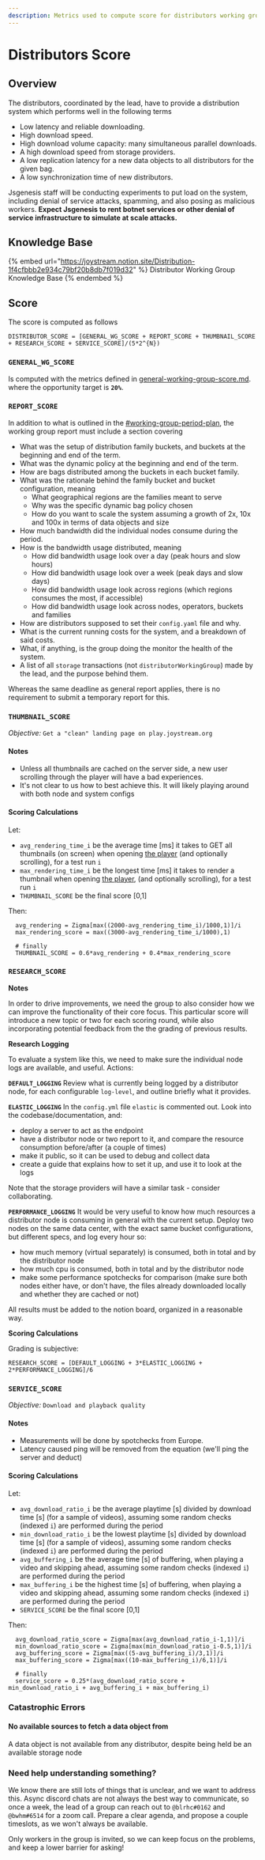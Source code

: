 ```yaml
---
description: Metrics used to compute score for distributors working group.
---
```


# Distributors Score

## Overview

The distributors, coordinated by the lead, have to provide a distribution system which performs well in the following terms

* Low latency and reliable downloading.
* High download speed.
* High download volume capacity: many simultaneous parallel downloads.
* A high download speed from storage providers.
* A low replication latency for a new data objects to all distributors for the given bag.
* A low synchronization time of new distributors.

Jsgenesis staff will be conducting experiments to put load on the system, including denial of service attacks, spamming, and also posing as malicious workers. **Expect Jsgenesis to rent botnet services or other denial of service infrastructure to simulate at scale attacks.**

## Knowledge Base

{% embed url="https://joystream.notion.site/Distribution-1f4cfbbb2e934c79bf20b8db7f019d32" %}
Distributor Working Group Knowledge Base
{% endembed %}



## Score

The score is computed as follows

```
DISTRIBUTOR_SCORE = [GENERAL_WG_SCORE + REPORT_SCORE + THUMBNAIL_SCORE + RESEARCH_SCORE + SERVICE_SCORE]/(5*2^{N})
```

### `GENERAL_WG_SCORE`

Is computed with the metrics defined in [general-working-group-score.md](general-working-group-score.md "mention"). where the opportunity target is **`20%`**.

### `REPORT_SCORE`

In addition to what is outlined in the [#working-group-period-plan](general-working-group-score.md#working-group-period-plan "mention"), the working group report must include a section covering

* What was the setup of distribution family buckets, and buckets at the beginning and end of the term.
* What was the dynamic policy at the beginning and end of the term.
* How are bags distributed among the buckets in each bucket family.
* What was the rationale behind the family bucket and bucket configuration, meaning
  * What geographical regions are the families meant to serve
  * Why was the specific dynamic bag policy chosen
  * How do you want to scale the system assuming a growth of 2x, 10x and 100x in terms of data objects and size
* How much bandwidth did the individual nodes consume during the period.
* How is the bandwidth usage distributed, meaning
  * How did bandwidth usage look over a day (peak hours and slow hours)
  * How did bandwidth usage look over a week (peak days and slow days)
  * How did bandwidth usage look across regions (which regions consumes the most, if accessible)
  * How did bandwidth usage look across nodes, operators, buckets and families
* How are distributors supposed to set their `config.yaml` file and why.
* What is the current running costs for the system, and a breakdown of said costs.
* What, if anything, is the group doing the monitor the health of the system.
* A list of all `storage` transactions (not `distributorWorkingGroup`) made by the lead, and the purpose behind them.

Whereas the same deadline as general report applies, there is no requirement to submit a temporary report for this.

### `THUMBNAIL_SCORE`

_Objective:_ `Get a "clean" landing page on play.joystream.org`

#### Notes

* Unless all thumbnails are cached on the server side, a new user scrolling through the player will have a bad experiences.
* It's not clear to us how to best achieve this. It will likely playing around with both node and system configs

#### Scoring Calculations

Let:

* `avg_rendering_time_i` be the average time \[ms] it takes to GET all thumbnails (on screen) when opening [the player](play.joystream.org) (and optionally scrolling), for a test run `i`
* `max_rendering_time_i` be the longest time \[ms] it takes to render a thumbnail when opening [the player](play.joystream.org), (and optionally scrolling), for a test run `i`
* `THUMBNAIL_SCORE` be the final score \[0,1]

Then:

```
  avg_rendering = Zigma[max((2000-avg_rendering_time_i)/1000,1)]/i
  max_rendering_score = max((3000-avg_rendering_time_i/1000),1)

  # finally
  THUMBNAIL_SCORE = 0.6*avg_rendering + 0.4*max_rendering_score
```



### `RESEARCH_SCORE`

**Notes**

In order to drive improvements, we need the group to also consider how we can improve the functionality of their core focus. This particular score will introduce a new topic or two for each scoring round, while also incorporating potential feedback from the the grading of previous results.

**Research Logging**

To evaluate a system like this, we need to make sure the individual node logs are available, and useful. Actions:

**`DEFAULT_LOGGING`** Review what is currently being logged by a distributor node, for each configurable `log-level`, and outline briefly what it provides.

**`ELASTIC_LOGGING`** In the `config.yml` file `elastic` is commented out. Look into the codebase/documentation, and:

* deploy a server to act as the endpoint
* have a distributor node or two report to it, and compare the resource consumption before/after (a couple of times)
* make it public, so it can be used to debug and collect data
* create a guide that explains how to set it up, and use it to look at the logs

Note that the storage providers will have a similar task - consider collaborating.

**`PERFORMANCE_LOGGING`** It would be very useful to know how much resources a distributor node is consuming in general with the current setup. Deploy two nodes on the same data center, with the exact same bucket configurations, but different specs, and log every hour so:

* how much memory (virtual separately) is consumed, both in total and by the distributor node
* how much cpu is consumed, both in total and by the distributor node
* make some performance spotchecks for comparison (make sure both nodes either have, or don't have, the files already downloaded locally and whether they are cached or not)

All results must be added to the notion board, organized in a reasonable way.

**Scoring Calculations**

Grading is subjective:

```
RESEARCH_SCORE = [DEFAULT_LOGGING + 3*ELASTIC_LOGGING + 2*PERFORMANCE_LOGGING]/6
```

### `SERVICE_SCORE`

_Objective:_ `Download and playback quality`

#### Notes

* Measurements will be done by spotchecks from Europe.
* Latency caused ping will be removed from the equation (we'll ping the server and deduct)

#### Scoring Calculations

Let:

* `avg_download_ratio_i` be the average playtime \[s] divided by download time \[s] (for a sample of videos), assuming some random checks (indexed `i`) are performed during the period
* `min_download_ratio_i` be the lowest playtime \[s] divided by download time \[s] (for a sample of videos), assuming some random checks (indexed `i`) are performed during the period
* `avg_buffering_i` be the average time \[s] of buffering, when playing a video and skipping ahead, assuming some random checks (indexed `i`) are performed during the period
* `max_buffering_i` be the highest time \[s] of buffering, when playing a video and skipping ahead, assuming some random checks (indexed `i`) are performed during the period
* `SERVICE_SCORE` be the final score \[0,1]

Then:

```
  avg_download_ratio_score = Zigma[max(avg_download_ratio_i-1,1)]/i
  min_download_ratio_score = Zigma[max(min_download_ratio_i-0.5,1)]/i
  avg_buffering_score = Zigma[max((5-avg_buffering_i)/3,1)]/i
  max_buffering_score = Zigma[max((10-max_buffering_i)/6,1)]/i

  # finally
  service_score = 0.25*(avg_download_ratio_score + min_download_ratio_i + avg_buffering_i + max_buffering_i)
```

### Catastrophic Errors

#### **No available sources to fetch a data object from**

A data object is not available from any distributor, despite being held be an available storage node



### Need help understanding something?

We know there are still lots of things that is unclear, and we want to address this. Async discord chats are not always the best way to communicate, so once a week, the lead of a group can reach out to `@blrhc#0162` and `@bwhm#6514` for a zoom call. Prepare a clear agenda, and propose a couple timeslots, as we won't always be available.

Only workers in the group is invited, so we can keep focus on the problems, and keep a lower barrier for asking!
